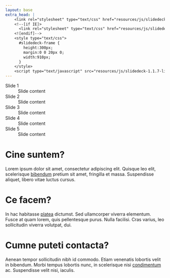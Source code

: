 ```yaml
---
layout: base
extra_head: |
    <link rel="stylesheet" type="text/css" href="resources/js/slidedeck-1.1.7-lite/slidedeck.skin.css" />
    <!--[if IE]>
      <link rel="stylesheet" type="text/css" href="resources/js/slidedeck-1.1.7-lite/slidedeck.skin.ie.css" />
    <![endif]-->
    <style type="text/css">
      #slidedeck-frame {
        height:300px;
        margin:0 0 20px 0;
        width:910px;
      }
    </style>
    <script type="text/javascript" src="resources/js/slidedeck-1.1.7-lite/slidedeck.jquery.lite.pack.js"></script>
---
```


<div id="slidedeck-frame" class="skin-slidedeck">
  <dl class="slidedeck">
    <dt>Slide 1</dt>
    <dd>Slide content</dd>
    <dt>Slide 2</dt>
    <dd>Slide content</dd>
    <dt>Slide 3</dt>
    <dd>Slide content</dd>
    <dt>Slide 4</dt>
    <dd>Slide content</dd>
    <dt>Slide 5</dt>
    <dd>Slide content</dd>
  </dl>
</div>

<script type="text/javascript">
  $('.slidedeck').slidedeck();
</script>

<div class="col-1">
  <h1>Cine suntem?</h1>

  <p>
    Lorem ipsum dolor sit amet, consectetur adipiscing elit. Quisque leo elit, scelerisque <a href="#">bibendum</a> pretium sit amet, fringilla et massa. Suspendisse aliquet, libero vitae luctus cursus.
  </p>
</div><!-- .col-1 -->

<div class="col-2">
  <h1>Ce facem?</h1>

  <p>
    In hac habitasse <a href="#">platea</a> dictumst. Sed ullamcorper viverra elementum. Fusce at quam lorem, quis pellentesque purus. Nulla facilisi. Cras varius, leo sollicitudin viverra volutpat, dui.
  </p>
</div><!-- .col-2 -->

<div class="col-3">
  <h1>Cumne puteti contacta?</h1>

  <p>
    Aenean tempor sollicitudin nibh id commodo. Etiam venenatis lobortis velit in bibendum. Morbi tempus lobortis nunc, in scelerisque nisi <a href="#">condimentum</a> ac. Suspendisse velit nisi, iaculis.
  </p>
</div><!-- .col-3 -->
